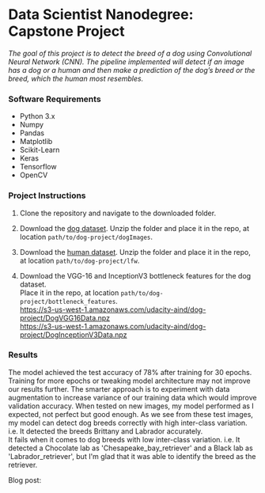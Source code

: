 # Data Scientist Nanodegree: Capstone Project

*The goal of this project is to detect the breed of a dog using Convolutional Neural Network (CNN). The pipeline implemented will detect if an image has a dog or a human and then make a prediction of the dog’s breed or the breed, which the human most resembles.*


### Software Requirements
* Python 3.x
* Numpy
* Pandas
* Matplotlib
* Scikit-Learn
* Keras
* Tensorflow
* OpenCV

### Project Instructions

1. Clone the repository and navigate to the downloaded folder.
2. Download the [dog dataset](https://s3-us-west-1.amazonaws.com/udacity-aind/dog-project/dogImages.zip).  Unzip the folder and place it in the repo, at location `path/to/dog-project/dogImages`.

3. Download the [human dataset](https://s3-us-west-1.amazonaws.com/udacity-aind/dog-project/lfw.zip).  Unzip the folder and place it in the repo, at location `path/to/dog-project/lfw`.

4. Download the VGG-16 and InceptionV3 bottleneck features for the dog dataset.  
Place it in the repo, at location `path/to/dog-project/bottleneck_features`.  
https://s3-us-west-1.amazonaws.com/udacity-aind/dog-project/DogVGG16Data.npz  
https://s3-us-west-1.amazonaws.com/udacity-aind/dog-project/DogInceptionV3Data.npz

### Results

The model achieved the test accuracy of 78% after training for 30 epochs. Training for more epochs or tweaking model architecture may not improve our results further. The smarter approach is to experiment with data augmentation to increase variance of our training data which would improve validation accuracy.
When tested on new images, my model performed as I expected, not perfect but good enough. As we see from these test images, my model can detect dog breeds correctly with high inter-class variation. i.e. It detected the breeds Brittany and Labrador accurately.   
It fails when it comes to dog breeds with low inter-class variation. i.e. It detected a Chocolate lab as 'Chesapeake_bay_retriever' and a Black lab as 'Labrador_retriever', but I'm glad that it was able to identify the breed as the retriever.  

Blog post:
